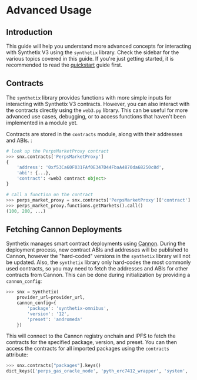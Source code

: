 # Advanced Usage

## Introduction

This guide will help you understand more advanced concepts for interacting with Synthetix V3 using the `synthetix` library. Check the sidebar for the various topics covered in this guide. If you're just getting started, it is recommended to read the [quickstart](quickstart.md) guide first.

## Contracts

The `synthetix` library provides functions with more simple inputs for interacting with Synthetix V3 contracts. However, you can also interact with the contracts directly using the `web3.py` library. This can be useful for more advanced use cases, debugging, or to access functions that haven't been implemented in a module yet.

Contracts are stored in the `contracts` module, along with their addresses and ABIs. :
```python
# look up the PerpsMarketProxy contract
>>> snx.contracts['PerpsMarketProxy']
{
    'address': '0xf53Ca60F031FAf0E347D44FbaA4870da68250c8d',
    'abi': {...},
    'contract': <web3 contract object>
}

# call a function on the contract
>>> perps_market_proxy = snx.contracts['PerpsMarketProxy']['contract']
>>> perps_market_proxy.functions.getMarkets().call()
(100, 200, ...)
```

## Fetching Cannon Deployments

Synthetix manages smart contract deployments using [Cannon](https://usecannon.com/). During the deployment process, new contract ABIs and addresses will be published to Cannon, however the "hard-coded" versions in the `synthetix` library will not be updated. Also, the `synthetix` library only hard-codes the most commonly used contracts, so you may need to fetch the addresses and ABIs for other contracts from Cannon. This can be done during initialization by providing a `cannon_config`:
```python
>>> snx = Synthetix(
    provider_url=provider_url,
    cannon_config={
        'package': 'synthetix-omnibus',
        'version': '12',
        'preset': 'andromeda'
    })
```

This will connect to the Cannon registry onchain and IPFS to fetch the contracts for the specified package, version, and preset. You can then access the contracts for all imported packages using the `contracts` attribute:
```python
>>> snx.contracts["packages"].keys()
dict_keys(['perps_gas_oracle_node', 'pyth_erc7412_wrapper', 'system', ...])
```
